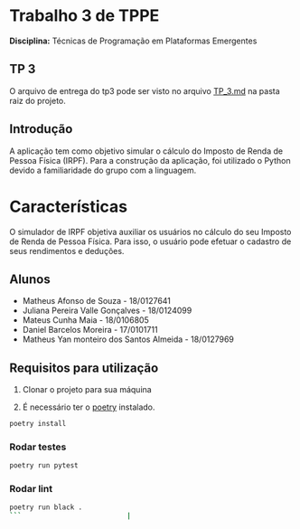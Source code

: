 # Trabalho 3 de TPPE

**Disciplina:** Técnicas de Programação em Plataformas Emergentes

## TP 3

O arquivo de entrega do tp3 pode ser visto no arquivo [TP_3.md](./TP_3.md) na pasta raiz do projeto.

## Introdução

A aplicação tem como objetivo simular o cálculo do Imposto de Renda de Pessoa Física (IRPF). Para a construção da aplicação, foi utilizado o Python devido a familiaridade do grupo com a linguagem.

# Características

O simulador de IRPF objetiva auxiliar os usuários no cálculo do seu Imposto de Renda de Pessoa Física. Para isso, o usuário pode efetuar o cadastro de seus rendimentos e deduções.

## Alunos

- Matheus Afonso de Souza - 18/0127641
- Juliana Pereira Valle Gonçalves - 18/0124099
- Mateus Cunha Maia - 18/0106805
- Daniel Barcelos Moreira - 17/0101711
- Matheus Yan monteiro dos Santos Almeida - 18/0127969

## Requisitos para utilização

1. Clonar o projeto para sua máquina

2. É necessário ter o [poetry](https://python-poetry.org/) instalado.

```bash
poetry install
```

### Rodar testes

```bash
poetry run pytest
```

### Rodar lint

```bash
poetry run black .
```                          |
